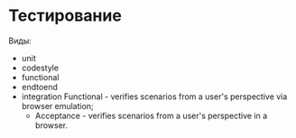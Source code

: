 # Тестирование

Виды:

- unit
- codestyle
- functional
- endtoend
- integration
Functional - verifies scenarios from a user's perspective via browser emulation;
  - Acceptance - verifies scenarios from a user's perspective in a browser.
